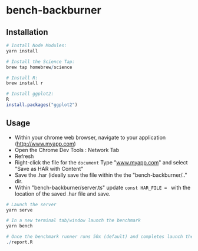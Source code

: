 # bench-backburner

## Installation

``` r
# Install Node Modules:
yarn install

# Install the Science Tap:
brew tap homebrew/science

# Install R:
brew install r

# Install ggplot2:
R
install.packages("ggplot2")
```

## Usage
- Within your chrome web browser, navigate to your application (http://www.myapp.com)
- Open the Chrome Dev Tools : Network Tab
- Refresh
- Right-click the file for the `document` Type "www.myapp.com" and select "Save as HAR with Content"
- Save the .har (ideally save the file within the the "bench-backburner/.." dir.
- Within "bench-backburner/server.ts" update `const HAR_FILE = ` with the location of the saved .har file and save.

``` r
# Launch the server
yarn serve

# In a new terminal tab/window launch the benchmark
yarn bench

# Once the benchmark runner runs 50x (default) and completes launch the report
./report.R
```
